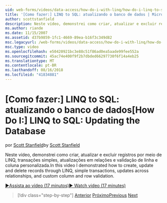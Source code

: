 ```yaml
---
uid: web-forms/videos/data-access/how-do-i-with-linq/how-do-i-linq-to-sql-updating-the-database
title: '[Como fazer:] LINQ to SQL: atualizando o banco de dados | Microsoft Docs'
author: scottstanfield
description: Neste vídeo, demonstrei como criar, atualizar e excluir registros por meio de LINQ, transações simples, atualizações em relações e a coluna personalizada e...
ms.author: riande
ms.date: 11/15/2007
ms.assetid: d37b9859-1fc1-4669-89ea-b16f3c349d82
msc.legacyurl: /web-forms/videos/data-access/how-do-i-with-linq/how-do-i-linq-to-sql-updating-the-database
msc.type: video
ms.openlocfilehash: e50420921bc3e88c51f86ad0ea5aade99fee552a
ms.sourcegitcommit: 45ac74e400f9f2b7dbded66297730f6f14a4eb25
ms.translationtype: MT
ms.contentlocale: pt-BR
ms.lasthandoff: 08/16/2018
ms.locfileid: "41834881"
---
```

<a name="how-do-i-linq-to-sql-updating-the-database"></a><span data-ttu-id="5377f-103">[Como fazer:] LINQ to SQL: atualizando o banco de dados</span><span class="sxs-lookup"><span data-stu-id="5377f-103">[How Do I:] LINQ to SQL: Updating the Database</span></span>
====================
<span data-ttu-id="5377f-104">por [Scott Stanfield](https://github.com/scottstanfield)</span><span class="sxs-lookup"><span data-stu-id="5377f-104">by [Scott Stanfield](https://github.com/scottstanfield)</span></span>

<span data-ttu-id="5377f-105">Neste vídeo, demonstrei como criar, atualizar e excluir registros por meio de LINQ, transações simples, atualizações em relações e validação de linha e coluna personalizada.</span><span class="sxs-lookup"><span data-stu-id="5377f-105">In this video I demonstrated how to create, update and delete records through LINQ, simple transactions, updates across relationships, and custom column and row validation.</span></span>

[<span data-ttu-id="5377f-106">&#9654;Assista ao vídeo (17 minutos)</span><span class="sxs-lookup"><span data-stu-id="5377f-106">&#9654; Watch video (17 minutes)</span></span>](https://channel9.msdn.com/Blogs/ASP-NET-Site-Videos/how-do-i-linq-to-sql-updating-the-database)

> [!div class="step-by-step"]
> <span data-ttu-id="5377f-107">[Anterior](how-do-i-linq-to-sql-querying-the-database.md)
> [Próximo](how-do-i-linq-to-sql-linqdatasource.md)</span><span class="sxs-lookup"><span data-stu-id="5377f-107">[Previous](how-do-i-linq-to-sql-querying-the-database.md)
[Next](how-do-i-linq-to-sql-linqdatasource.md)</span></span>
